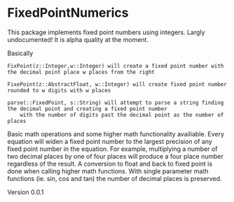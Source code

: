 # FixedPointNumerics

This package implements fixed point numbers using integers. Largly undocumented! It is alpha quality at the moment.

Basically 

    FixPoint(z::Integer,w::Integer) will create a fixed point number with the decimal point place w places from the right

    FixePoint(z::AbstractFloat, w::Integer) will create fixed point number rounded to w digits with w places

    parse(::FixedPoint, s::String) will attempt to parse a string finding the decimal point and creating a fixed point number
        with the number of digits past the decimal point as the number of places

Basic math operations and some higher math functionality availiable. Every equation will widen a fixed point number to the 
largest precision of any fixed point number in the equation. For example, multiplying a number of two decimal places by one of four places
will produce a four place number regardless of the result. A conversion to float and back to fixed point is done when calling
higher math functions. With single parameter math functions (ie. sin, cos and tan) the number of decimal places is preserved. 

Version 0.0.1
